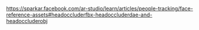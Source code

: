 https://sparkar.facebook.com/ar-studio/learn/articles/people-tracking/face-reference-assets#headoccluderfbx-headoccluderdae-and-headoccluderobj
